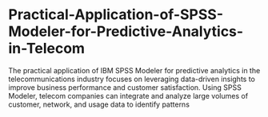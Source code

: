 # Practical-Application-of-SPSS-Modeler-for-Predictive-Analytics-in-Telecom
The practical application of IBM SPSS Modeler for predictive analytics in the telecommunications industry focuses on leveraging data-driven insights to improve business performance and customer satisfaction. Using SPSS Modeler, telecom companies can integrate and analyze large volumes of customer, network, and usage data to identify patterns 
